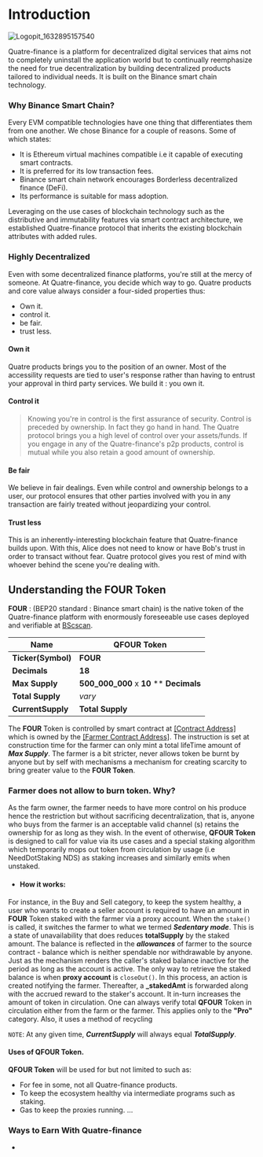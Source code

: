 # Introduction
![Logopit_1632895157540](https://user-images.githubusercontent.com/35783747/135256124-da1fe235-08d6-453a-9734-3148911a77d2.png)

Quatre-finance is a platform for decentralized digital services that aims not to completely uninstall the application world but to continually reemphasize the need for true decentralization by building decentralized products tailored to individual needs. It is built on the Binance smart chain technology.

### Why Binance Smart Chain?
Every EVM compatible technologies have one thing that differentiates them from one another. We chose Binance for a couple of reasons. Some of which states: 

* It is Ethereum virtual machines compatible i.e it capable of executing smart contracts.
* It is preferred for its low transaction fees.
* Binance smart chain network encourages Borderless decentralized finance (DeFi).
* Its performance is suitable for mass adoption.

Leveraging on the use cases of blockchain technology such as the distributive and immutability features via smart contract architecture, we established Quatre-finance protocol that inherits the existing blockchain attributes with added rules.

### Highly Decentralized
Even with some decentralized finance platforms, you're still at the mercy of someone. At Quatre-finance, you decide which way to go. 
Quatre products and core value always consider a four-sided properties thus:
- Own it.
- control it.
- be fair.
- trust less.

#### Own it
Quatre products brings you to the position of an owner. Most of the accessility requests are tied to user's response rather than having to entrust your approval in third party services. We build it : you own it.

#### Control it
> Knowing you're in control is the first assurance of security.
Control is preceded by ownership. In fact they go hand in hand. The Quatre protocol brings you a high level of control over your assets/funds. If you engage in any of the Quatre-finance's p2p products, control is mutual while you also retain a good amount of ownership.

#### Be fair
We believe in fair dealings. Even while control and ownership belongs to a user, our protocol ensures that other parties involved with you in any transaction are fairly treated without jeopardizing your control.

#### Trust less
This is an inherently-interesting blockchain feature that Quatre-finance builds upon. With this, Alice does not need to know or have Bob's trust in order to transact without fear. Quatre protocol gives you rest of mind with whoever behind the scene you're dealing with.


## Understanding the FOUR Token
**FOUR** : (BEP20 standard : Binance smart chain) is the native token of the Quatre-finance platform with enormously foreseeable use cases deployed and verifiable at [BScscan](http://bscscan.com).

**Name** | **QFOUR Token**
-------- | ---------------
**Ticker(Symbol)** | **FOUR**
**Decimals** | **18**
**Max Supply** | **500_000_000** x **10** ** **Decimals**
**Total Supply** | _vary_
**CurrentSupply** | **Total Supply**

The **FOUR** Token is controlled by smart contract at [[Contract Address]](http://bscscan.com) which is owned by the [[Farmer Contract Address]](http://bscscan.com). The instruction is set at construction time for the farmer can only mint a total lifeTime amount of **_Max Supply_**. The farmer is a bit stricter, never allows token be burnt by anyone but by self with mechanisms a mechanism for creating scarcity to bring greater value to the **FOUR Token**. 

### Farmer does not allow to burn token. Why?
As the farm owner, the farmer needs to have more control on his produce hence the restriction but without sacrificing decentralization, that is, anyone who buys from the farmer is an acceptable valid channel (s) retains the ownership for as long as they wish. In the event of otherwise,   **QFOUR Token** is designed to call for value via its use cases and a special staking algorithm which temporarily mops out token from circulation by usage (i.e NeedDotStaking NDS) as staking increases and similarly emits when unstaked.
  * #### How it works: 
  For instance, in the Buy and Sell category, to keep the system healthy, a user who wants to create a seller account is required to have an amount in **FOUR** Token staked with the farmer via a proxy account. When the ```stake()``` is called, it switches the farmer to what we termed **_Sedentary mode_**. This is a state of unavailability that does reduces **totalSupply** by the staked amount. The balance is reflected in the **_allowances_** of farmer to the source contract - balance which is neither spendable nor withdrawable by anyone. 
 Just as the mechanism renders the caller's staked balance inactive for the period as long as the account is active. The only way to retrieve the staked balance is when **proxy account** is ```closeOut()```. In this process, an action is created notifying the farmer. Thereafter, a **_stakedAmt** is forwarded along with the accrued reward to the staker's account. It in-turn increases the amount of token in circulation. One can always verify total **QFOUR** Token in circulation either from the farm or the farmer.
  This applies only to the **"Pro"** category.
  Also, it uses a method of recycling

`NOTE`: At any given time, **_CurrentSupply_** will always equal **_TotalSupply_**.

#### Uses of **QFOUR Token**.
**QFOUR Token** will be used for but not limited to such as:
- For fee in some, not all Quatre-finance products.
- To keep the ecosystem healthy via intermediate programs such as staking.
- Gas to keep the proxies running.
    ...
    
    




### Ways to Earn With Quatre-finance
* 

